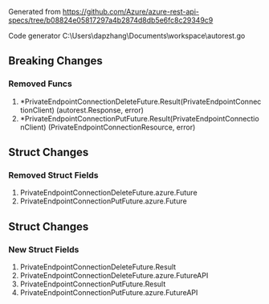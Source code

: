 Generated from https://github.com/Azure/azure-rest-api-specs/tree/b08824e05817297a4b2874d8db5e6fc8c29349c9

Code generator C:\Users\dapzhang\Documents\workspace\autorest.go

## Breaking Changes

### Removed Funcs

1. *PrivateEndpointConnectionDeleteFuture.Result(PrivateEndpointConnectionClient) (autorest.Response, error)
1. *PrivateEndpointConnectionPutFuture.Result(PrivateEndpointConnectionClient) (PrivateEndpointConnectionResource, error)

## Struct Changes

### Removed Struct Fields

1. PrivateEndpointConnectionDeleteFuture.azure.Future
1. PrivateEndpointConnectionPutFuture.azure.Future

## Struct Changes

### New Struct Fields

1. PrivateEndpointConnectionDeleteFuture.Result
1. PrivateEndpointConnectionDeleteFuture.azure.FutureAPI
1. PrivateEndpointConnectionPutFuture.Result
1. PrivateEndpointConnectionPutFuture.azure.FutureAPI
